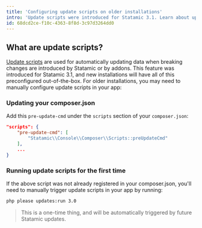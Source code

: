 ```yaml
---
title: 'Configuring update scripts on older installations'
intro: 'Update scripts were introduced for Statamic 3.1. Learn about update scripts and how to configure them on older Statamic installations.'
id: 68dcd2ce-f10c-4363-8f8d-3c97d3264dd0
---
```


## What are update scripts?

[Update scripts](/extending/addons#update-scripts) are used for automatically updating data when breaking changes are introduced by Statamic or by addons. This feature was introduced for Statamic 3.1, and new installations will have all of this preconfigured out-of-the-box. For older installations, you may need to manually configure update scripts in your app:

### Updating your composer.json

Add this `pre-update-cmd` under the `scripts` section of your `composer.json`:

``` json
"scripts": {
    "pre-update-cmd": [
        "Statamic\\Console\\Composer\\Scripts::preUpdateCmd"
    ],
    ...
}
```

### Running update scripts for the first time

If the above script was not already registered in your composer.json, you'll need to manually trigger update scripts in your app by running:

``` bash
php please updates:run 3.0
```

> This is a one-time thing, and will be automatically triggered by future Statamic updates.
